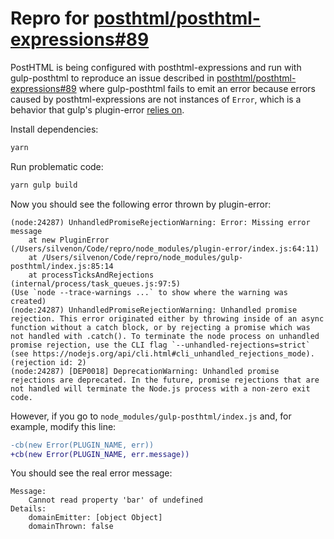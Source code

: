 # Repro for [posthtml/posthtml-expressions#89](https://github.com/posthtml/posthtml-expressions/issues/89)

PostHTML is being configured with posthtml-expressions and run with gulp-posthtml to reproduce an issue described in [posthtml/posthtml-expressions#89](https://github.com/posthtml/posthtml-expressions/issues/89) where gulp-posthtml fails to emit an error because errors caused by posthtml-expressions are not instances of `Error`, which is a behavior that gulp's plugin-error [relies on](https://github.com/gulpjs/plugin-error/blob/1d51476e4d7da44c1daea246531ae822617e4565/index.js#L158).

Install dependencies:

```sh
yarn
```

Run problematic code:

```sh
yarn gulp build
```

Now you should see the following error thrown by plugin-error:

```
(node:24287) UnhandledPromiseRejectionWarning: Error: Missing error message
    at new PluginError (/Users/silvenon/Code/repro/node_modules/plugin-error/index.js:64:11)
    at /Users/silvenon/Code/repro/node_modules/gulp-posthtml/index.js:85:14
    at processTicksAndRejections (internal/process/task_queues.js:97:5)
(Use `node --trace-warnings ...` to show where the warning was created)
(node:24287) UnhandledPromiseRejectionWarning: Unhandled promise rejection. This error originated either by throwing inside of an async function without a catch block, or by rejecting a promise which was not handled with .catch(). To terminate the node process on unhandled promise rejection, use the CLI flag `--unhandled-rejections=strict` (see https://nodejs.org/api/cli.html#cli_unhandled_rejections_mode). (rejection id: 2)
(node:24287) [DEP0018] DeprecationWarning: Unhandled promise rejections are deprecated. In the future, promise rejections that are not handled will terminate the Node.js process with a non-zero exit code.
```

However, if you go to `node_modules/gulp-posthtml/index.js` and, for example, modify this line:

```diff
-cb(new Error(PLUGIN_NAME, err))
+cb(new Error(PLUGIN_NAME, err.message))
```

You should see the real error message:

```
Message:
    Cannot read property 'bar' of undefined
Details:
    domainEmitter: [object Object]
    domainThrown: false
```
